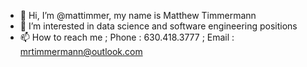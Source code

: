 - 👋 Hi, I’m @mattimmer, my name is Matthew Timmermann
- 👀 I’m interested in data science and software engineering positions
- 📫 How to reach me ; Phone : 630.418.3777 ; Email : mrtimmermann@outlook.com

<!---
mattimmer/mattimmer is a ✨ special ✨ repository because its `README.md` (this file) appears on your GitHub profile.
You can click the Preview link to take a look at your changes.
--->
